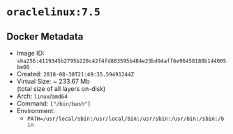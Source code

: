 # `oraclelinux:7.5`

## Docker Metadata

- Image ID: `sha256:4119345b2795b228c42f4fd883595b484e23bd94aff6e96458188b144005be08`
- Created: `2018-08-30T21:49:35.59491244Z`
- Virtual Size: ~ 233.67 Mb  
  (total size of all layers on-disk)
- Arch: `linux`/`amd64`
- Command: `["/bin/bash"]`
- Environment:
  - `PATH=/usr/local/sbin:/usr/local/bin:/usr/sbin:/usr/bin:/sbin:/bin`
